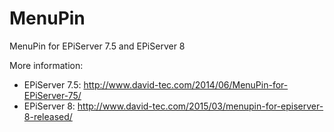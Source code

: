 MenuPin
=======

MenuPin for EPiServer 7.5 and EPiServer 8

More information:

- EPiServer 7.5: http://www.david-tec.com/2014/06/MenuPin-for-EPiServer-75/
- EPiServer 8: http://www.david-tec.com/2015/03/menupin-for-episerver-8-released/
